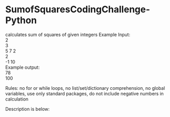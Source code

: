# SumofSquaresCodingChallenge-Python
calculates sum of squares of given integers
Example Input: <br />
2 <br />
3 <br />
5 7 2 <br />
2 <br />
-1 10 <br />
Example output: <br />
78 <br />
100 <br />

Rules: no for or while loops, no list/set/dictionary comprehension, no global variables, use only standard packages, do not include negative numbers in calculation

Description is below:

